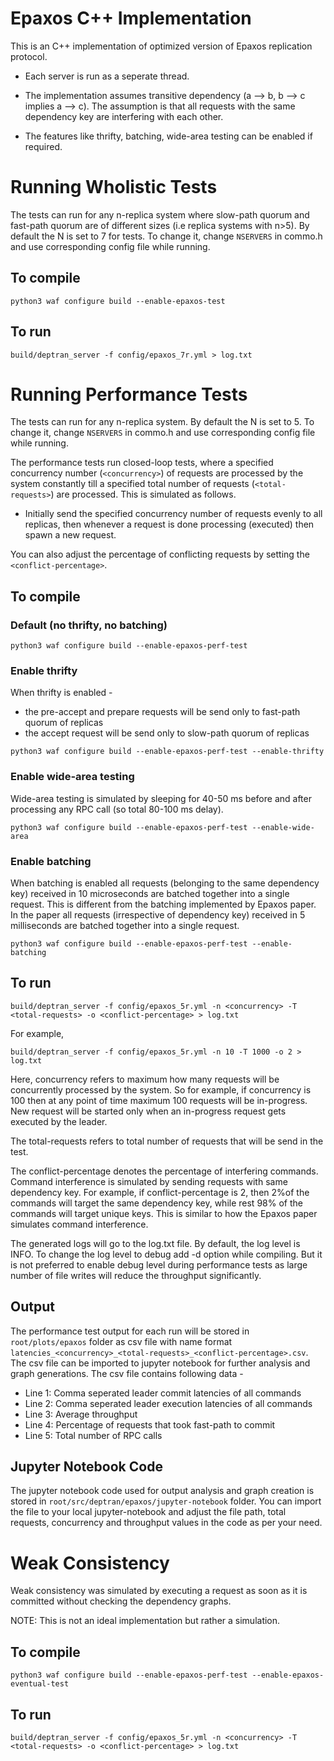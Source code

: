 # Epaxos C++ Implementation

This is an C++ implementation of optimized version of Epaxos replication protocol. 

* Each server is run as a seperate thread.

* The implementation assumes transitive dependency (a --> b, b --> c implies a --> c). The assumption is that all requests with the same dependency key are interfering with each other.

* The features like thrifty, batching, wide-area testing can be enabled if required.


# Running Wholistic Tests

The tests can run for any n-replica system where slow-path quorum and fast-path quorum are of different sizes (i.e replica systems with n>5). By default the N is set to 7 for tests. To change it, change `NSERVERS` in commo.h and use corresponding config file while running.

## To compile

```
python3 waf configure build --enable-epaxos-test
```

## To run

```
build/deptran_server -f config/epaxos_7r.yml > log.txt
```

# Running Performance Tests
The tests can run for any n-replica system. By default the N is set to 5. To change it, change `NSERVERS` in commo.h and use corresponding config file while running.

The performance tests run closed-loop tests, where a specified concurrency number (`<concurrency>`) of requests are processed by the system constantly till a specified total number of requests (`<total-requests>`) are processed. This is simulated as follows.
* Initially send the specified concurrency number of requests evenly to all replicas, then whenever a request is done processing (executed) then spawn a new request.

You can also adjust the percentage of conflicting requests by setting the `<conflict-percentage>`.

## To compile

### Default (no thrifty, no batching)
```
python3 waf configure build --enable-epaxos-perf-test
```

### Enable thrifty
When thrifty is enabled -
* the pre-accept and prepare requests will be send only to fast-path quorum of replicas
* the accept request will be send only to slow-path quorum of replicas

```
python3 waf configure build --enable-epaxos-perf-test --enable-thrifty
```

### Enable wide-area testing
Wide-area testing is simulated by sleeping for 40-50 ms before and after processing any RPC call (so total 80-100 ms delay).

```
python3 waf configure build --enable-epaxos-perf-test --enable-wide-area
```

### Enable batching
When batching is enabled all requests (belonging to the same dependency key) received in 10 microseconds are batched together into a single request. This is different from the batching implemented by Epaxos paper. In the paper all requests (irrespective of dependency key) received in 5 milliseconds are batched together into a single request.

```
python3 waf configure build --enable-epaxos-perf-test --enable-batching
```

## To run

```
build/deptran_server -f config/epaxos_5r.yml -n <concurrency> -T <total-requests> -o <conflict-percentage> > log.txt
```

For example,
```
build/deptran_server -f config/epaxos_5r.yml -n 10 -T 1000 -o 2 > log.txt
```

Here, concurrency refers to maximum how many requests will be concurrently processed by the system. So for example, if concurrency is 100 then at any point of time maximum 100 requests will be in-progress. New request will be started only when an in-progress request gets executed by the leader.

The total-requests refers to total number of requests that will be send in the test. 

The conflict-percentage denotes the percentage of interfering commands. Command interference is simulated by sending requests with same dependency key. For example, if conflict-percentage is 2, then 2%of the commands will target the same dependency key, while rest 98% of the commands will target unique keys. This is similar to how the Epaxos paper simulates command interference.

The generated logs will go to the log.txt file. By default, the log level is INFO. To change the log level to debug add -d option while compiling. But it is not preferred to enable debug level during performance tests as large number of file writes will reduce the throughput significantly.

## Output
The performance test output for each run will be stored in `root/plots/epaxos` folder as csv file with name format `latencies_<concurrency>_<total-requests>_<conflict-percentage>.csv`. The csv file can be imported to jupyter notebook for further analysis and graph generations. The csv file contains following data -
* Line 1: Comma seperated leader commit latencies of all commands
* Line 2: Comma seperated leader execution latencies of all commands
* Line 3: Average throughput 
* Line 4: Percentage of requests that took fast-path to commit
* Line 5: Total number of RPC calls

## Jupyter Notebook Code
The jupyter notebook code used for output analysis and graph creation is stored in `root/src/deptran/epaxos/jupyter-notebook` folder. You can import the file to your local jupyter-notebook and adjust the file path, total requests, concurrency and throughput values in the code as per your need.

# Weak Consistency
Weak consistency was simulated by executing a request as soon as it is committed without checking the dependency graphs. 

NOTE: This is not an ideal implementation but rather a simulation.

## To compile

```
python3 waf configure build --enable-epaxos-perf-test --enable-epaxos-eventual-test
```

## To run

```
build/deptran_server -f config/epaxos_5r.yml -n <concurrency> -T <total-requests> -o <conflict-percentage> > log.txt
```
